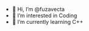 - 👋 Hi, I’m @fuzavecta
- 👀 I’m interested in Coding
- 🌱 I’m currently learning C++

<!---
fuzavecta/fuzavecta is a ✨ special ✨ repository because its `README.md` (this file) appears on your GitHub profile.
You can click the Preview link to take a look at your changes.
--->
